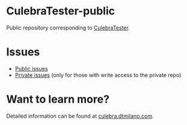 # CulebraTester-public
Public repository corresponding to [CulebraTester](https://github.com/dtmilano/CulebraTester).

# Issues
- [Public issues](https://github.com/dtmilano/CulebraTester-public/issues)
- [Private issues](https://github.com/dtmilano/CulebraTester/issues) (only for those with write access to the private repo)


# Want to learn more?
Detailed information can be found at [culebra.dtmilano.com](http://culebra.dtmilano.com/).

